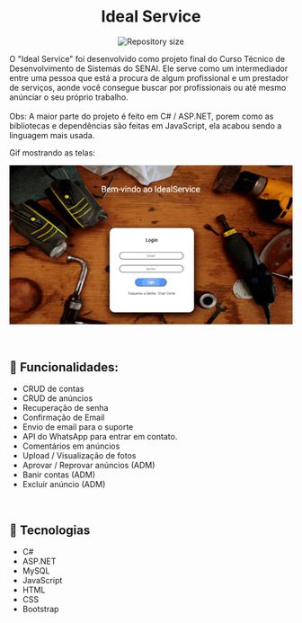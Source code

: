 <h1 align="center">Ideal Service</h1>

<!-- Mudar de acordo com o projeto -->
<p align="center">
  <img alt="Repository size" src="https://img.shields.io/github/repo-size/LuscaMD/IdealService-ProjetoFinalCT.svg">
  
</p>

<!-- Descrição -->
<p>
    O "Ideal Service" foi desenvolvido como projeto final do Curso Técnico de Desenvolvimento de Sistemas do SENAI. Ele serve como um intermediador entre uma pessoa que está a procura de algum profissional e um prestador de serviços, aonde você consegue buscar por profissionais ou até mesmo anúnciar o seu próprio trabalho.
    <br><br>
    Obs: A maior parte do projeto é feito em C# / ASP.NET, porem como as bibliotecas e dependências são feitas em JavaScript, ela acabou sendo a linguagem mais usada.
</p>

<!-- Imagem ou GIF da tela do projeto -->
<p>
    Gif mostrando as telas:
</p>
<p align="center">
    <img src="gif/telas.gif">
</p>
<br>

## 📝 Funcionalidades: 

- CRUD de contas
- CRUD de anúncios
- Recuperação de senha
- Confirmação de Email
- Envio de email para o suporte
- API do WhatsApp​ para entrar em contato.
- Comentários em anúncios
- Upload / Visualização de fotos
- Aprovar / Reprovar anúncios (ADM)
- Banir contas (ADM)
- Excluir anúncio (ADM)​

<br>

## 🚀 Tecnologias

- C#
- ASP.NET
- MySQL
- JavaScript
- HTML 
- CSS
- Bootstrap 
<br>

